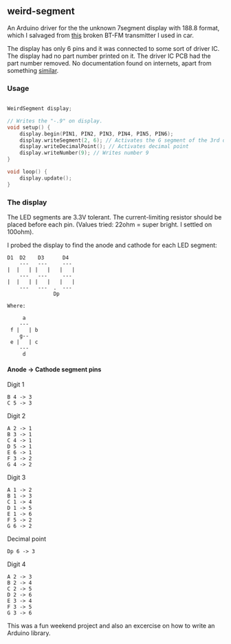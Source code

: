 ## weird-segment

An Arduino driver for the the unknown 7segment display with 188.8 format,
which I salvaged from [this](https://mk-eshop.cz/fm-transmittery/mkf-bt36charge.html) broken BT-FM transmitter I used in car.

The display has only 6 pins and it was connected to some sort of driver IC.
The display had no part number printed on it.
The driver IC PCB had the part number removed.
No documentation found on internets, apart from something [similar](http://www.ledlight-components.com//photo/ledlight-components/document/13097/DL3-2532RB-6.pdf).

### Usage
``` cpp

WeirdSegment display;

// Writes the "-.9" on display.
void setup() {
    display.begin(PIN1, PIN2, PIN3, PIN4, PIN5, PIN6);
    display.writeSegment(2, 6); // Activates the G segment of the 3rd digit.
    display.writeDecimalPoint(); // Activates decimal point
    display.writeNumber(9); // Writes number 9
}

void loop() {
    display.update();
}
```

### The display

The LED segments are 3.3V tolerant. The current-limiting resistor should be placed before each pin.
(Values tried: 22ohm = super bright. I settled on 100ohm).

I probed the display to find the anode and cathode for each LED segment:

```
D1  D2    D3      D4
    ---   ---     ---
|  |   | |   |   |   |
    ---   ---     ---
|  |   | |   |   |   |
    ---   ---  .  ---
               Dp

Where:

     a
    ---
 f |   | b
    g--
 e |   | c
    ---
     d
```

#### Anode -> Cathode segment pins

Digit 1
```
B 4 -> 3
C 5 -> 3
```

Digit 2
```
A 2 -> 1
B 3 -> 1
C 4 -> 1
D 5 -> 1
E 6 -> 1
F 3 -> 2
G 4 -> 2
```

Digit 3
```
A 1 -> 2
B 1 -> 3
C 1 -> 4
D 1 -> 5
E 1 -> 6
F 5 -> 2
G 6 -> 2
```

Decimal point
```
Dp 6 -> 3
```

Digit 4
```
A 2 -> 3
B 2 -> 4
C 2 -> 5
D 2 -> 6
E 3 -> 4
F 3 -> 5
G 3 -> 6
```

This was a fun weekend project and also an excercise on how to write an Arduino library.